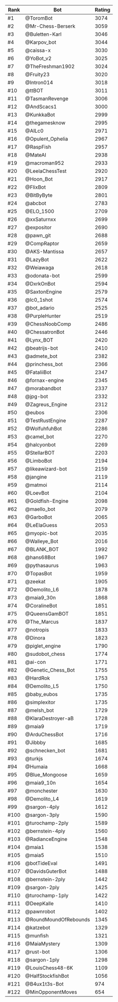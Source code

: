 Rank|Bot|Rating
---|---|---
#1|@ToromBot|3074
#2|@Mr-Chess-Berserk|3059
#3|@Buletten-Karl|3046
#4|@Karpov_bot|3044
#5|@caissa-x|3030
#6|@YoBot_v2|3025
#7|@TheFreshman1902|3024
#8|@Fruity23|3020
#9|@Intron014|3018
#10|@ttBOT|3011
#11|@TasmanRevenge|3006
#12|@AndScacs1|3000
#13|@KunkkaBot|2999
#14|@thegamesknow|2995
#15|@AILc0|2971
#16|@Opulent_Ophelia|2967
#17|@RaspFish|2957
#18|@MateAI|2938
#19|@macroman952|2933
#20|@LeelaChessTest|2920
#21|@Hoon_Bot|2917
#22|@FlixBot|2809
#23|@BitByByte|2801
#24|@abcbot|2783
#25|@ELO_1500|2709
#26|@xxSaturnxx|2699
#27|@expositor|2690
#28|@pawn_git|2688
#29|@CompRaptor|2659
#30|@AKS-Mantissa|2657
#31|@LazyBot|2622
#32|@Weiawaga|2618
#33|@odonata-bot|2599
#34|@DxrkOnBot|2594
#35|@SaxtonEngine|2579
#36|@lc0_1shot|2574
#37|@bot_adario|2525
#38|@PurpleHunter|2519
#39|@ChessNoobComp|2486
#40|@ChessatronBot|2446
#41|@Lynx_BOT|2420
#42|@beatrijs-bot|2410
#43|@admete_bot|2382
#44|@princhess_bot|2366
#45|@FataliiBot|2347
#46|@fornax-engine|2345
#47|@morabandbot|2337
#48|@jpg-bot|2332
#49|@Zagreus_Engine|2312
#50|@eubos|2306
#51|@TestRustEngine|2287
#52|@WolfuhfuhBot|2286
#53|@camel_bot|2270
#54|@halcyonbot|2269
#55|@StellarBOT|2203
#56|@LimboBot|2194
#57|@likeawizard-bot|2159
#58|@jangine|2119
#59|@matmoi|2114
#60|@LoevBot|2104
#61|@Goldfish-Engine|2098
#62|@maello_bot|2079
#63|@GarboBot|2065
#64|@LeElaGuess|2053
#65|@myopic-bot|2035
#66|@Walleye_Bot|2016
#67|@BLANK_BOT|1992
#68|@hans68Bot|1967
#69|@pythasaurus|1963
#70|@TopasBot|1959
#71|@zeekat|1905
#72|@Demolito_L6|1878
#73|@maia9_30n|1868
#74|@CoralineBot|1851
#75|@QueensGamBOT|1851
#76|@The_Marcus|1837
#77|@notropis|1833
#78|@Dinora|1823
#79|@piglet_engine|1790
#80|@sudobot_chess|1774
#81|@ai-con|1771
#82|@Genetic_Chess_Bot|1755
#83|@HardRok|1753
#84|@Demolito_L5|1750
#85|@baby_eubos|1735
#86|@simplexitor|1735
#87|@melsh_bot|1729
#88|@KlaraDestroyer-aB|1728
#89|@maia9|1719
#90|@ArduChessBot|1716
#91|@Jibbby|1685
#92|@schnecken_bot|1681
#93|@turkjs|1674
#94|@Humaia|1668
#95|@Blue_Mongoose|1659
#96|@maia9_10n|1654
#97|@monchester|1630
#98|@Demolito_L4|1619
#99|@sargon-4ply|1612
#100|@sargon-3ply|1590
#101|@turochamp-2ply|1589
#102|@bernstein-4ply|1560
#103|@RadianceEngine|1548
#104|@maia1|1538
#105|@maia5|1510
#106|@botTideEval|1491
#107|@DavidsGuterBot|1488
#108|@bernstein-2ply|1442
#109|@sargon-2ply|1425
#110|@turochamp-1ply|1422
#111|@DeepKalle|1410
#112|@pawnrobot|1402
#113|@RoundMoundOfRebounds|1345
#114|@katzebot|1329
#115|@munfish|1321
#116|@MaiaMystery|1309
#117|@rust-bot|1306
#118|@sargon-1ply|1298
#119|@LouisChess48-6K|1109
#120|@HalfStockfishBot|1056
#121|@B4ux1t3s-Bot|974
#122|@MinOpponentMoves|654
